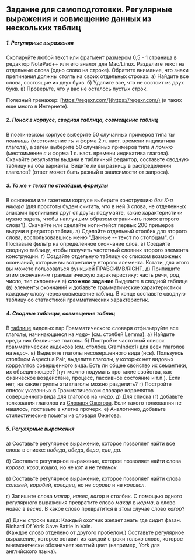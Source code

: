 ## Задание для самоподготовки. Регулярные выражения и совмещение данных из нескольких таблиц

##### 1. Регулярные выражения
Скопируйте любой текст или фрагмент размером 0,5 - 1 страница в редактор NotePad++ или его аналог для Mac/Linux.
Разделите текст на отдельные слова (одно слово на строке). Обратите внимание, что знаки препинания должны стоять на своих отдельных строках. 
а) Найдите все слова, состоящие из двух букв.
б) Удалите все, что не состоит из двух букв.
в) Проверьте, что у вас не осталось пустых строк.

Полезный тренажер: [https://regexr.com/](https://regexr.com/) (и таких еще много в Интернете).

##### 2. Поиск в корпусе, сводная таблица, совмещение таблиц
В поэтическом корпусе выберите 50 случайных примеров типа _ты помнишь_ (местоимение _ты_ и форма 2 л. наст. времени индикатива глагола), а затем выберите 50 случайных примеров типа _я помню_ (местоимение _я_ и форма 1 л. наст. времени индикатива глагола).
Скачайте результаты выдачи в табличный редактор, составьте сводную таблицу на оба варианта.
Видите ли вы разницу в распределении глаголов? (ответ может быть разный в зависимости от запроса).

##### 3. То же + текст по столбцам, формулы
В основном или газетном корпусе выберите конструкцию _без X-а никуда_ (для простоты будем считать, что в ней 3 слова, не отделенных знаками препинания друг от друга: подумайте, какие характеристики нужно задать, чтобы наилучшим образом ограничить поиск второго слова?).
Скачайте или сделайте копи-пейст первых 200 примеров выдачи в редактор таблиц.
а) Сделайте отдельный столбик для второго слова, воспользовавшись меню "Данные -- текст по столбцам".
б) Поставьте фильтр на определенное окончание слов.
в) Создайте сводную таблицу, чтобы получить частотный словник второго элемента конструкции.
г) Создайте отдельную таблицу со списком возможных окончаний, которые вы встретили у второго элемента. Кстати, для этого вы можете пользоваться функцией ПРАВСИМВ/RIGHT.
д) Припишите этим окончаниям грамматическую характеристику: часть речи, род, число, тип склонения
е) **сложное задание** Выделите в сводной таблице (в) элементы окончаний и добавьте грамматические характеристики каждому слову через совмещение таблиц. В конце составьте сводную таблицу со статистикой грамматических характеристик.

##### 4. Сводные таблицы, совмещение таблиц 
В [таблице](https://github.com/pykili/pykili.github.io/blob/master/_docs/lingdata/AspectualPairZalizniak.xls) видовых пар Грамматического словаря отфильтруйте все глаголы, начинающиеся на _недо-_ (см. столбей Lemma).
а) Найдите среди них безличные глаголы. 
б) Постройте частотный список грамматических индексов (см. столбец GramIndex1) для всех глаголов на _недо-_.
в) Выделите глаголы несовершенного вида (нсв). Пользуясь столбцом AspectualPair, выделите глаголы, у которых нет видовых коррелятов совершенного вида. Есть ли общее свойство их семантики, их объединяющее? (тут можно подумать про такие свойства, как физическое воздействие, процесс, пассивное состояние и т.п.). Если нет, на какие группы эти глаголы можно разделить?
г) Постройте список указанных в Грамматическом словаре коррелятов совершенного вида для глаголов на _-недо_. 
д) Для списка (г) добавьте толкования глаголов из [Словаря Ожегова](https://docs.google.com/spreadsheets/d/1JbR7gz6wqmiP07GRQU9-ZxygAaNBpDFXCuP-1YHfjMs/edit?usp=sharing). Если такого толкования не нашлось, поставьте в клетке прочерк.
е) Аналогично, добавьте стилистические пометы из словаря Ожегова.

##### 5. Регулярные выражения 
а) Составьте регулярное выражение, которое позволяет найти все слова в списке: _победа_, _обеда_, _беда_, _еда_, _да_. 

б) Составьте регулярное выражение, которое позволяет найти слова _корова_, _коза_, _кошка_, но не _кот_ и не _теленок_. 

в) Составьте регулярное выражение, которое позволяет найти слова _соловей_, _воробей_, _колодец_, но не _сорока_ и не  _колокол_.

г) Запишите слова _макар_, _навес_, _кагор_ в столбик. С помощью одного регулярного выражения превратите слово _макар_ в _карма_, а слово _навес_ в _весна_. В какое слово превратится в этом случае слово _кагор_?

д) Даны строки вида:
Каждый охотник желает знать где сидит фазан.  
Richard Of York Gave Battle In Vain.  
(Каждое слово отделено от другого пробелом.) Составьте регулярное выражение, которое оставит из каждой строки только слово, которое мнемонически обозначает желтый цвет (например, _York_ для английского языка).  

